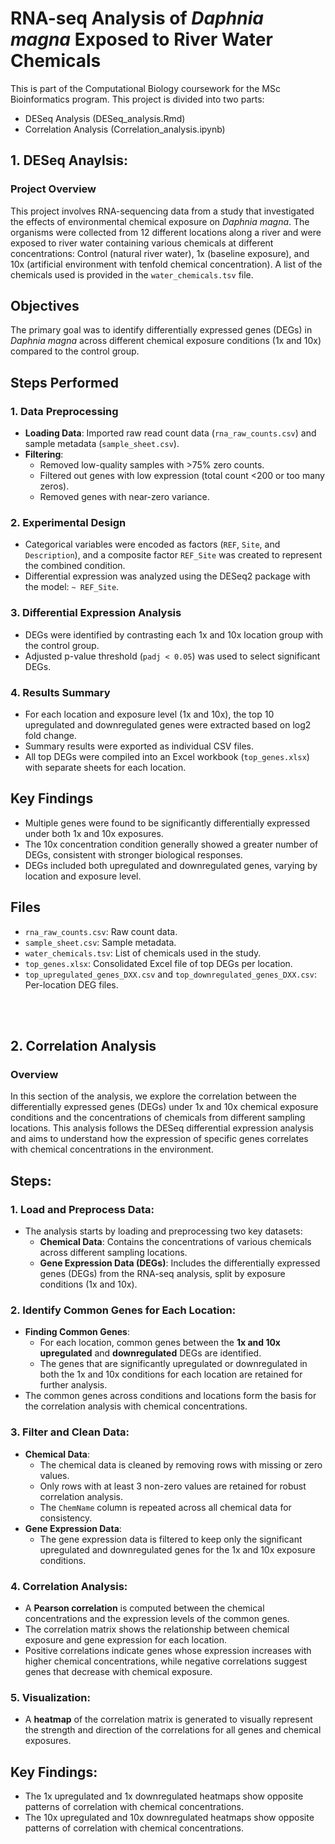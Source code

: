 # RNA-seq Analysis of *Daphnia magna* Exposed to River Water Chemicals
This is part of the Computational Biology coursework for the MSc Bioinformatics program. This project is divided into two parts:
- DESeq Analysis (DESeq_analysis.Rmd)
- Correlation Analysis (Correlation_analysis.ipynb)

## 1. DESeq Anaylsis:
### Project Overview
This project involves RNA-sequencing data from a study that investigated the effects of environmental chemical exposure on *Daphnia magna*. The organisms were collected from 12 different locations along a river and were exposed to river water containing various chemicals at different concentrations: Control (natural river water), 1x (baseline exposure), and 10x (artificial environment with tenfold chemical concentration). A list of the chemicals used is provided in the `water_chemicals.tsv` file.


## Objectives
The primary goal was to identify differentially expressed genes (DEGs) in *Daphnia magna* across different chemical exposure conditions (1x and 10x) compared to the control group.


## Steps Performed

### 1. **Data Preprocessing**
- **Loading Data**: Imported raw read count data (`rna_raw_counts.csv`) and sample metadata (`sample_sheet.csv`).
- **Filtering**:
  - Removed low-quality samples with >75% zero counts.
  - Filtered out genes with low expression (total count <200 or too many zeros).
  - Removed genes with near-zero variance.

### 2. **Experimental Design**
- Categorical variables were encoded as factors (`REF`, `Site`, and `Description`), and a composite factor `REF_Site` was created to represent the combined condition.
- Differential expression was analyzed using the DESeq2 package with the model: `~ REF_Site`.

### 3. **Differential Expression Analysis**
- DEGs were identified by contrasting each 1x and 10x location group with the control group.
- Adjusted p-value threshold (`padj < 0.05`) was used to select significant DEGs.

### 4. **Results Summary**
- For each location and exposure level (1x and 10x), the top 10 upregulated and downregulated genes were extracted based on log2 fold change.
- Summary results were exported as individual CSV files.
- All top DEGs were compiled into an Excel workbook (`top_genes.xlsx`) with separate sheets for each location.


## Key Findings
- Multiple genes were found to be significantly differentially expressed under both 1x and 10x exposures.
- The 10x concentration condition generally showed a greater number of DEGs, consistent with stronger biological responses.
- DEGs included both upregulated and downregulated genes, varying by location and exposure level.


## Files
- `rna_raw_counts.csv`: Raw count data.
- `sample_sheet.csv`: Sample metadata.
- `water_chemicals.tsv`: List of chemicals used in the study.
- `top_genes.xlsx`: Consolidated Excel file of top DEGs per location.
- `top_upregulated_genes_DXX.csv` and `top_downregulated_genes_DXX.csv`: Per-location DEG files.

<br><br>
## 2. Correlation Analysis
### Overview
In this section of the analysis, we explore the correlation between the differentially expressed genes (DEGs) under 1x and 10x chemical exposure conditions and the concentrations of chemicals from different sampling locations. This analysis follows the DESeq differential expression analysis and aims to understand how the expression of specific genes correlates with chemical concentrations in the environment.

## Steps:

### 1. Load and Preprocess Data:
- The analysis starts by loading and preprocessing two key datasets:
    - **Chemical Data**: Contains the concentrations of various chemicals across different sampling locations.
    - **Gene Expression Data (DEGs)**: Includes the differentially expressed genes (DEGs) from the RNA-seq analysis, split by exposure conditions (1x and 10x).

### 2. Identify Common Genes for Each Location:
- **Finding Common Genes**:
    - For each location, common genes between the **1x and 10x upregulated** and **downregulated** DEGs are identified.
    - The genes that are significantly upregulated or downregulated in both the 1x and 10x conditions for each location are retained for further analysis.
- The common genes across conditions and locations form the basis for the correlation analysis with chemical concentrations.

### 3. Filter and Clean Data:
- **Chemical Data**:
    - The chemical data is cleaned by removing rows with missing or zero values.
    - Only rows with at least 3 non-zero values are retained for robust correlation analysis.
    - The `ChemName` column is repeated across all chemical data for consistency.
- **Gene Expression Data**:
    - The gene expression data is filtered to keep only the significant upregulated and downregulated genes for the 1x and 10x exposure conditions.

### 4. Correlation Analysis:
- A **Pearson correlation** is computed between the chemical concentrations and the expression levels of the common genes.
- The correlation matrix shows the relationship between chemical exposure and gene expression for each location.
- Positive correlations indicate genes whose expression increases with higher chemical concentrations, while negative correlations suggest genes that decrease with chemical exposure.

### 5. Visualization:
- A **heatmap** of the correlation matrix is generated to visually represent the strength and direction of the correlations for all genes and chemical exposures.

## Key Findings:
- The 1x upregulated and 1x downregulated heatmaps show opposite patterns of correlation with chemical concentrations.
- The 10x upregulated and 10x downregulated heatmaps show opposite patterns of correlation with chemical concentrations.